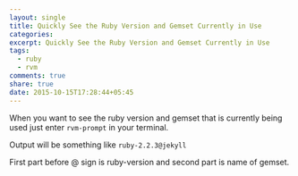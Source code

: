 ```yaml
---
layout: single
title: Quickly See the Ruby Version and Gemset Currently in Use
categories:
excerpt: Quickly See the Ruby Version and Gemset Currently in Use
tags:
  - ruby
  - rvm
comments: true
share: true
date: 2015-10-15T17:28:44+05:45
---
```


When you want to see the ruby version and gemset that is currently being used just enter `rvm-prompt` in your terminal.

Output will be something like `ruby-2.2.3@jekyll`

First part before @ sign is ruby-version and second part is name of gemset.